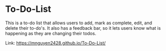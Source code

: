 # To-Do-List
This is a to-do list that allows users to add, mark as complete, edit, and delete their to-do's. It also has a feedback bar, so it lets users know what is happening as they are changing their todos. 

Link: https://mnguyen2428.github.io/To-Do-List/ 
